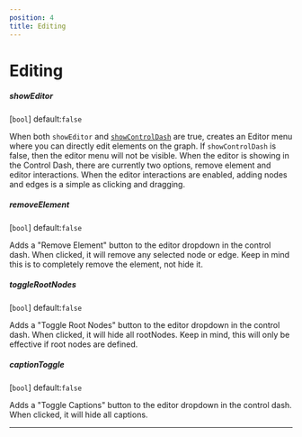 ```yaml
---
position: 4
title: Editing
---
```


# Editing

<p></p>

##### showEditor

[`bool`] default:`false` 

When both `showEditor` and [`showControlDash`](#showControlDash) are true, creates an Editor menu where you can directly edit elements on the graph. If `showControlDash` is false, then the editor menu will not be visible. When the editor is showing in the Control Dash, there are currently two options, remove element and editor interactions. When the editor interactions are enabled, adding nodes and edges is a simple as clicking and dragging.

##### removeElement 

[`bool`] default:`false` 

Adds a "Remove Element" button to the editor dropdown in the control dash.  When clicked, it will remove any selected node or edge.  Keep in mind this is to completely remove the element, not hide it.

##### toggleRootNodes
[`bool`] default:`false`

Adds a "Toggle Root Nodes" button to the editor dropdown in the control dash.  When clicked, it will hide all rootNodes.  Keep in mind, this will only be effective if root nodes are defined.


##### captionToggle
[`bool`] default:`false`

Adds a "Toggle Captions" button to the editor dropdown in the control dash.  When clicked, it will hide all captions.

______
